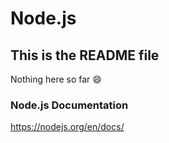 # Node.js
## This is the README file
Nothing here so far 😄

### Node.js Documentation
https://nodejs.org/en/docs/